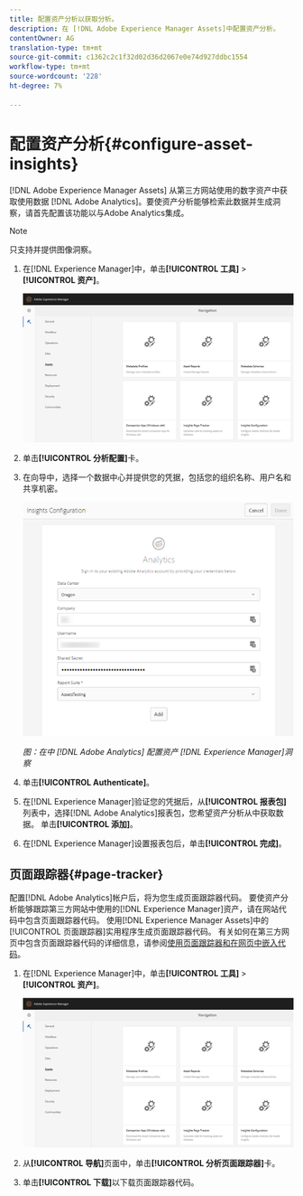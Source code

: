 ```yaml
---
title: 配置资产分析以获取分析。
description: 在 [!DNL Adobe Experience Manager Assets]中配置资产分析。
contentOwner: AG
translation-type: tm+mt
source-git-commit: c1362c2c1f32d02d36d2067e0e74d927ddbc1554
workflow-type: tm+mt
source-wordcount: '228'
ht-degree: 7%

---
```



# 配置资产分析{#configure-asset-insights}

[!DNL Adobe Experience Manager Assets] 从第三方网站使用的数字资产中获取使用数据 [!DNL Adobe Analytics]。要使资产分析能够检索此数据并生成洞察，请首先配置该功能以与Adobe Analytics集成。

>[!NOTE]
>
>只支持并提供图像洞察。

1. 在[!DNL Experience Manager]中，单击&#x200B;**[!UICONTROL 工具]** > **[!UICONTROL 资产]**。

   ![chlimage_1-72](assets/chlimage_1-210.png)

1. 单击&#x200B;**[!UICONTROL 分析配置]**&#x200B;卡。
1. 在向导中，选择一个数据中心并提供您的凭据，包括您的组织名称、用户名和共享机密。

   ![配置Adobe AnalyticsExperience Manager的资产洞察](assets/insights_config2.png)

   *图：在中 [!DNL Adobe Analytics] 配置资产 [!DNL Experience Manager]洞察*

1. 单击&#x200B;**[!UICONTROL Authenticate]**。
1. 在[!DNL Experience Manager]验证您的凭据后，从&#x200B;**[!UICONTROL 报表包]**&#x200B;列表中，选择[!DNL Adobe Analytics]报表包，您希望资产分析从中获取数据。 单击&#x200B;**[!UICONTROL 添加]**。
1. 在[!DNL Experience Manager]设置报表包后，单击&#x200B;**[!UICONTROL 完成]**。

## 页面跟踪器{#page-tracker}

配置[!DNL Adobe Analytics]帐户后，将为您生成页面跟踪器代码。 要使资产分析能够跟踪第三方网站中使用的[!DNL Experience Manager]资产，请在网站代码中包含页面跟踪器代码。 使用[!DNL Experience Manager Assets]中的[!UICONTROL 页面跟踪器]实用程序生成页面跟踪器代码。 有关如何在第三方网页中包含页面跟踪器代码的详细信息，请参阅[使用页面跟踪器和在网页中嵌入代码](/help/assets/use-page-tracker.md)。

1. 在[!DNL Experience Manager]中，单击&#x200B;**[!UICONTROL 工具]** > **[!UICONTROL 资产]**。

   ![chlimage_1-73](assets/chlimage_1-214.png)

1. 从&#x200B;**[!UICONTROL 导航]**&#x200B;页面中，单击&#x200B;**[!UICONTROL 分析页面跟踪器]**&#x200B;卡。
1. 单击&#x200B;**[!UICONTROL 下载]**&#x200B;以下载页面跟踪器代码。
